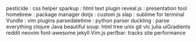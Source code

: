pesticide : css helper
sparkup : html text plugin
reveal.js : presentation tool
homebrew : package manager
dotjs : custom js
slap : sublime for terminal
Vundle : vim plugins
parsedatetime : python parser
duckling : parse everything clojure Java
beautiful soup: html tree
unix
git
vlc
julia
uiGradients
reddit
neovim
font-awesome
jekyll
Vim.js
perfbar: tracks site performance
